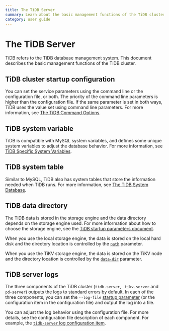 ```yaml
---
title: The TiDB Server
summary: Learn about the basic management functions of the TiDB cluster.
category: user guide
---
```


# The TiDB Server

TiDB refers to the TiDB database management system. This document describes the basic management functions of the TiDB cluster.

## TiDB cluster startup configuration

You can set the service parameters using the command line or the configuration file, or both. The priority of the command line parameters is higher than the configuration file. If the same parameter is set in both ways, TiDB uses the value set using command line parameters. For more information, see [The TiDB Command Options](../sql/server-command-option.md).

## TiDB system variable

TiDB is compatible with MySQL system variables, and defines some unique system variables to adjust the database behavior. For more information, see [TiDB Specific System Variables](../sql/tidb-specific.md).

## TiDB system table

Similar to MySQL, TiDB also has system tables that store the information needed when TiDB runs. For more information, see [The TiDB System Database](../sql/system-database.md).

## TiDB data directory

The TiDB data is stored in the storage engine and the data directory depends on the storage engine used. For more information about how to choose the storage engine, see the [TiDB startup parameters document](../op-guide/configuration.md#store).

When you use the local storage engine, the data is stored on the local hard disk and the directory location is controlled by the [`path`](../op-guide/configuration.md#path) parameter.

When you use the TiKV storage engine, the data is stored on the TiKV node and the directory location is controlled by the [`data-dir`](../op-guide/configuration.md#data-dir-1) parameter.

## TiDB server logs

The three components of the TiDB cluster (`tidb-server`, ` tikv-server` and `pd-server`) outputs the logs to standard errors by default. In each of the three components, you can set the `--log-file` [startup parameter](../op-guide/configuration.md) (or the configuration item in the configuration file) and output the log into a file.

You can adjust the log behavior using the configuration file. For more details, see the configuration file description of each component. For example, the [`tidb-server` log configuration item](https://github.com/pingcap/tidb/blob/master/config/config.toml.example#L46).
